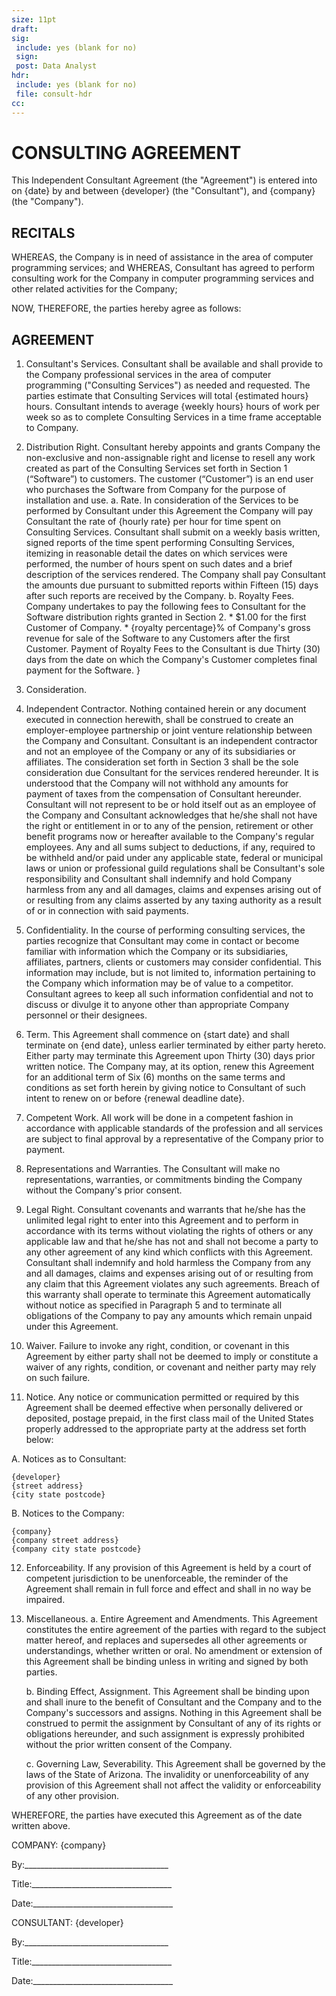 ```yaml
---
size: 11pt
draft: 
sig:
 include: yes (blank for no)
 sign:
 post: Data Analyst
hdr:
 include: yes (blank for no)
 file: consult-hdr
cc:
---
```


CONSULTING AGREEMENT
====================

This Independent Consultant Agreement (the "Agreement") is entered into on {date} by and between {developer} (the "Consultant"), and {company} (the "Company"). 

RECITALS 
--------

WHEREAS, the Company is in need of assistance in the area of computer programming services; and WHEREAS, Consultant has agreed to perform consulting work for the Company in computer programming services and other related activities for the Company; 

NOW, THEREFORE, the parties hereby agree as follows: 

AGREEMENT
---------

1. Consultant's Services. Consultant shall be available and shall provide to the Company professional services in the area of computer programming ("Consulting Services") as needed and requested. The parties estimate that Consulting Services will total {estimated hours} hours. Consultant intends to average {weekly hours} hours of work per week so as to complete Consulting Services in a time frame acceptable to Company.

2. Distribution Right. Consultant hereby appoints and grants Company the non-exclusive and non-assignable right and license to resell any work created as part of the Consulting Services set forth in Section 1 (“Software”) to customers. The customer (“Customer”) is an end user who purchases the Software from Company for the purpose of installation and use.
    a. Rate. In consideration of the Services to be performed by Consultant under this Agreement the Company will pay Consultant the rate of {hourly rate} per hour for time spent on Consulting Services. Consultant shall submit on a weekly basis written, signed reports of the time spent performing Consulting Services, itemizing in reasonable detail the dates on which services were performed, the number of hours spent on such dates and a brief description of the services rendered. The Company shall pay Consultant the amounts due pursuant to submitted reports within Fifteen (15) days after such reports are received by the Company.
    b. Royalty Fees. Company undertakes to pay the following fees to Consultant for the Software distribution rights granted in Section 2. 
        * $1.00 for the first Customer of Company.
        * {royalty percentage}% of Company's gross revenue for sale of the Software to any Customers after the first Customer. Payment of Royalty Fees to the Consultant is due Thirty (30) days from the date on which the Company's Customer completes final payment for the Software.
}
3. Consideration.  

4. Independent Contractor. Nothing contained herein or any document executed in connection herewith, shall be construed to create an employer-employee partnership or joint venture relationship between the Company and Consultant. Consultant is an independent contractor and not an employee of the Company or any of its subsidiaries or affiliates. The consideration set forth in Section 3 shall be the sole consideration due Consultant for the services rendered hereunder. It is understood that the Company will not withhold any amounts for payment of taxes from the compensation of Consultant hereunder. Consultant will not represent to be or hold itself out as an employee of the Company and Consultant acknowledges that he/she shall not have the right or entitlement in or to any of the pension, retirement or other benefit programs now or hereafter available to the Company's regular employees. Any and all sums subject to deductions, if any, required to be withheld and/or paid under any applicable state, federal or municipal laws or union or professional guild regulations shall be Consultant's sole responsibility and Consultant shall indemnify and hold Company harmless from any and all damages, claims and expenses arising out of or resulting from any claims asserted by any taxing authority as a result of or in connection with said payments. 

5. Confidentiality. In the course of performing consulting services, the parties recognize that Consultant may come in contact or become familiar with information which the Company or its subsidiaries, affiliates, partners, clients or customers may consider confidential. This information may include, but is not limited to, information pertaining to the Company which information may be of value to a competitor. Consultant agrees to keep all such information confidential and not to discuss or divulge it to anyone other than appropriate Company personnel or their designees.

6. Term. This Agreement shall commence on {start date} and shall terminate on {end date}, unless earlier terminated by either party hereto. Either party may terminate this Agreement upon Thirty (30) days prior written notice. The Company may, at its option, renew this Agreement for an additional term of Six (6) months on the same terms and conditions as set forth herein by giving notice to Consultant of such intent to renew on or before {renewal deadline date}. 

7. Competent Work. All work will be done in a competent fashion in accordance with applicable standards of the profession and all services are subject to final approval by a representative of the Company prior to payment. 

8. Representations and Warranties. The Consultant will make no representations, warranties, or commitments binding the Company without the Company's prior consent. 

9. Legal Right. Consultant covenants and warrants that he/she has the unlimited legal right to enter into this Agreement and to perform in accordance with its terms without violating the rights of others or any applicable law and that he/she has not and shall not become a party to any other agreement of any kind which conflicts with this Agreement. Consultant shall indemnify and hold harmless the Company from any and all damages, claims and expenses arising out of or resulting from any claim that this Agreement violates any such agreements. Breach of this warranty shall operate to terminate this Agreement automatically without notice as specified in Paragraph 5 and to terminate all obligations of the Company to pay any amounts which remain unpaid under this Agreement. 

10. Waiver. Failure to invoke any right, condition, or covenant in this Agreement by either party shall not be deemed to imply or constitute a waiver of any rights, condition, or covenant and neither party may rely on such failure. 

11. Notice. Any notice or communication permitted or required by this Agreement shall be deemed effective when personally delivered or deposited, postage prepaid, in the first class mail of the United States properly addressed to the appropriate party at the address set forth below: 

   A. Notices as to Consultant: 

	{developer}
    {street address}
    {city state postcode}

   B. Notices to the Company:

	{company}
    {company street address}
    {company city state postcode}

12. Enforceability. If any provision of this Agreement is held by a court of competent jurisdiction to be unenforceable, the reminder of the Agreement shall remain in full force and effect and shall in no way be impaired. 

13. Miscellaneous. 
   	a. Entire Agreement and Amendments. This Agreement constitutes the entire agreement of the parties with regard to the subject matter hereof, and replaces and supersedes all other agreements or understandings, whether written or oral. No amendment or extension of this Agreement shall be binding unless in writing and signed by both parties.

   	b. Binding Effect, Assignment. This Agreement shall be binding upon and shall inure to the benefit of Consultant and the Company and to the Company's successors and assigns. Nothing in this Agreement shall be construed to permit the assignment by Consultant of any of its rights or obligations hereunder, and such assignment is expressly prohibited without the prior written consent of the Company.

   	c. Governing Law, Severability. This Agreement shall be governed by the laws of the State of Arizona. The invalidity or unenforceability of any provision of this Agreement shall not affect the validity or enforceability of any other provision. 

WHEREFORE, the parties have executed this Agreement as of the date written above. 

COMPANY:    {company}

By:____________________________________

Title:___________________________________

Date:___________________________________

CONSULTANT:   {developer}

By:____________________________________

Title:___________________________________

Date:___________________________________
